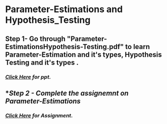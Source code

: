 # **Parameter-Estimations and Hypothesis_Testing**
## **Step 1- Go through "Parameter-EstimationsHypothesis-Testing.pdf" to learn Parameter-Estimation and it's types, Hypothesis Testing and it's types .**
### *<a href= "https://docs.google.com/presentation/d/e/2PACX-1vRbUCMW1KFji1q7x-zjtfsm0Zmk_pJRVMP5fuEOmbfPAOFK73XJZjVrTUdUhpLFfA/pub?start=false&loop=false&delayms=60000"> Click Here</a> for ppt.*
## **Step 2 - Complete the assignemnt on Parameter-Estimations*
### *<a href= "https://github.com/AnjulaMehto/Hypothesis_Testing/blob/main/Assignment_Parameter%20Estimations.pdf"> Click Here</a> for Assignment.*
